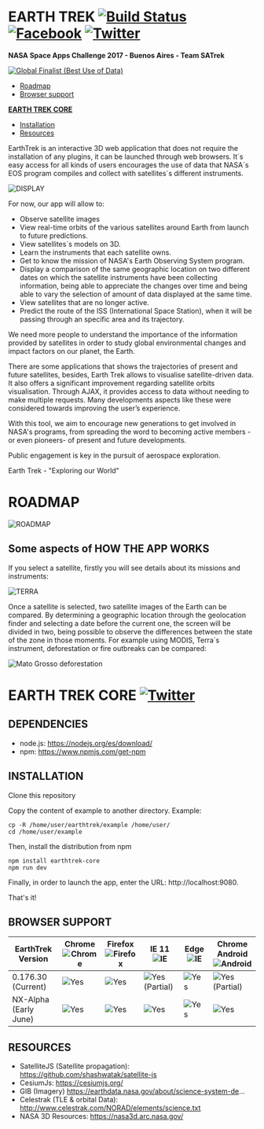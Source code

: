 
# EARTH TREK [![Build Status](https://secure.travis-ci.org/SaTrek/EarthTrek.png?branch=master)](http://travis-ci.org/SaTrek/EarthTrek) [![Facebook](http://yildizmdf.com.tr/images/facebook.jpg)](http://www.facebook.com/EarthTrekApp)  [![Twitter](http://www.franquicias.libreriasnobel.es/blog/wp-content/plugins/tweet-blender/img/twitter-logo.png)](http://www.twitter.com/EarthTrekApp)

**NASA Space Apps Challenge 2017 - Buenos Aires - Team SATrek**

[![Global Finalist (Best Use of Data)](http://i.imgur.com/6H29eDd.png)](https://2017.spaceappschallenge.org/awards/global-finalists#data)

* [Roadmap](#roadmap)
* [Browser support](#browser-support)

**[EARTH TREK CORE](#earth-trek-core)**
* [Installation](#installation) 
* [Resources](#resources)

EarthTrek is an interactive 3D web application that does not require the installation of any plugins, it can be launched through web browsers. It´s easy access for all kinds of users encourages the use of data that NASA´s EOS program compiles and collect with satellites´s different instruments.

![DISPLAY](https://image.ibb.co/gPuMsa/imagen.png)

For now, our app will allow to:
* Observe satellite images
* View real-time orbits of the various satellites around Earth from launch to future predictions.
* View satellites´s models on 3D.
* Learn the instruments that each satellite owns.
* Get to know the mission of NASA's Earth Observing System program.
* Display a comparison of the same geographic location on two different dates on which the satellite instruments have been collecting information, being able to appreciate the changes over time and being able to vary the selection of amount of data displayed at the same time.
* View satellites that are no longer active.
* Predict the route of the ISS (International Space Station), when it will be passing through an specific area and its trajectory.


We need more people to understand the importance of the information provided by satellites in order to study global environmental changes and impact factors on our planet, the Earth. 

There are some applications that shows the trajectories of present and future satellites, besides, Earth Trek allows to visualise satellite-driven data. It also offers a significant improvement regarding satellite orbits visualisation. Through AJAX, it provides access to data without needing to make multiple requests. Many developments aspects like these were considered towards improving the user’s experience.

With this tool, we aim to encourage new generations to get involved in NASA's programs, from spreading the word to becoming active members -or even pioneers- of present and future developments.

Public engagement is key in the pursuit of aerospace exploration.

Earth Trek - "Exploring our World"

# ROADMAP

![ROADMAP](https://image.ibb.co/gKeXyF/roadmapv6.png)

## Some aspects of HOW THE APP WORKS

If you select a satellite, firstly you will see details about its missions and instruments:

![TERRA](https://scontent-gru2-1.xx.fbcdn.net/v/t31.0-0/p235x350/18739306_1736311510001386_408202630302674080_o.png?oh=8826445f9a93105e1b11ba5f1d5467a9&oe=59B432D8)


Once a satellite is selected, two satellite images of the Earth can be compared.
By determining a geographic location through the geolocation finder and selecting a date before the current one, the screen will be divided in two, being possible to observe the differences between the state of the zone in those moments. For example using MODIS, Terra´s instrument, deforestation or fire outbreaks can be compared:

![Mato Grosso deforestation](http://i.imgur.com/01GK2is.jpg)

# EARTH TREK CORE  [![Twitter](http://www.franquicias.libreriasnobel.es/blog/wp-content/plugins/tweet-blender/img/twitter-logo.png)](http://www.twitter.com/EarthTrekCore)

## DEPENDENCIES

* node.js: https://nodejs.org/es/download/
* npm: https://www.npmjs.com/get-npm

## INSTALLATION
Clone this repository

Copy the content of example to another directory. Example:

```
cp -R /home/user/earthtrek/example /home/user/
cd /home/user/example
```
Then, install the distribution from npm
```
npm install earthtrek-core
npm run dev
```
Finally, in order to launch the app, enter the URL: http://localhost:9080.

That's it!


## BROWSER SUPPORT
EarthTrek Version| Chrome ![Chrome](https://www.w3schools.com/images/compatible_chrome2020.gif) | Firefox ![Firefox](https://www.w3schools.com/images/compatible_firefox2020.gif)  |  IE 11 ![IE](https://www.masificados.com/propiedadraiz/images/frontend/logo_explorer.png)  | Edge ![IE](https://www.w3schools.com/images/compatible_edge2020.gif)   | Chrome Android ![Android](http://www.nch.com.au/images/android_icon_20x20.gif)
--- | --- | ---| --- | --- | ---
0.176.30 (Current) | ![Yes][YesTickmark]|  ![Yes][YesTickmark]|  ![Yes][YesTickmark] (Partial) |  ![Yes][YesTickmark] |  ![Yes][YesTickmark] (Partial)
NX-Alpha (Early June) | ![Yes][YesTickmark]|  ![Yes][YesTickmark] |  ![Yes][YesTickmark] |  ![Yes][YesTickmark]  |  ![Yes][YesTickmark]

[YesTickmark]: https://dvyn1ggd1flup.cloudfront.net/templates/cre63_ats/img/reserve_tickmark.png
[NoRedCross]: https://hosting.idiglocal.co.uk/templates/default/img/redcross20.png

## RESOURCES

* SatelliteJS (Satellite propagation): https://github.com/shashwatak/satellite-js
* CesiumJs: https://cesiumjs.org/
* GIB (Imagery) https://earthdata.nasa.gov/about/science-system-de...
* Celestrak (TLE & orbital Data): http://www.celestrak.com/NORAD/elements/science.txt
* NASA 3D Resources: https://nasa3d.arc.nasa.gov/







